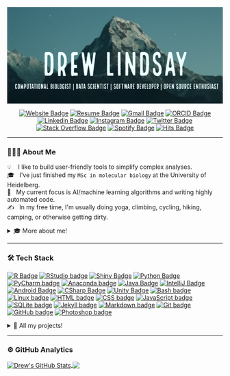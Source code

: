 <div align="center">

<img align="center" src="/images/header.png" alt="Drew's GitHub Stats" height="225"/>  

[![Website Badge](https://img.shields.io/badge/Website-6F8FAF?style=flat&logoColor=white&logo=AIOHTTP)](https://knacko.github.io/)
[![Resume Badge](https://img.shields.io/badge/Resume\\CV-6332F6?style=flat&logoColor=white&logo=Textpattern)](https://knacko.github.io/)
[![Gmail Badge](https://img.shields.io/badge/Gmail-D14836?style=flat&logo=gmail&logoColor=white)](mailto:andr.lindsay@gmail.com)
[![ORCID Badge](https://img.shields.io/badge/-ORCID-yellowgreen?style=flat&logo=orcid&logoColor=white)](https://orcid.org/0000-0001-6607-5812/)
[![Linkedin Badge](https://img.shields.io/badge/-LinkedIn-blue?style=flat&logo=Linkedin&logoColor=white)](https://www.linkedin.com/in/nerdyaswild/)
[![Instagram Badge](https://img.shields.io/badge/Instagram-b610b0?style=flat&logo=instagram&logoColor=white)](https://instagram.com/nerdyaswild)
[![Twitter Badge](https://img.shields.io/badge/Twitter-1DA1F2?style=flat&logo=twitter&logoColor=white)](https://twitter.com/nerdyaswild)
[![Stack Overflow Badge](https://img.shields.io/badge/StackOverflow-F47F24?style=flat&logo=stackoverflow&logoColor=white)](https://stackoverflow.com/users/1451667/nerdyaswild)
[![Spotify Badge](https://img.shields.io/badge/Spotify-1DB954?style=flat&logo=spotify&logoColor=white)](https://open.spotify.com/user/o8jkslw1ca3xo412kmsgghg5i?si=e30598946d104ba0)
[![Hits Badge](https://shields-io-visitor-counter.herokuapp.com/badge?page=knacko.knacko&logo=GitHub&logoColor=FFFFFF&label=&labelColor=9b0d14&color=9b0d14)](https://github.com/ESKYoung/shields-io-visitor-counter)

<!-- ![](https://komarev.com/ghpvc/?username=knacko) -->
<!-- [![Kaggle Badge](https://img.shields.io/badge/Kaggle-20BEFF?style=flat&logo=kaggle&logoColor=white)](https://www.kaggle.com/nerdyaswild) -->

</div>

---

### 👨🏻‍💻 About Me

💡 &nbsp;&nbsp;&nbsp;I like to build user-friendly tools to simplify complex analyses.\
🎓 &nbsp;&nbsp;I've just finished my `MSc in molecular biology` at the University of Heidelberg.\
🌱 &nbsp;&nbsp;My current focus is AI/machine learning algorithms and writing highly automated code.\
✍️ &nbsp;&nbsp;In my free time, I'm usually doing yoga, climbing, cycling, hiking, camping, or otherwise getting dirty.

<details> <summary>🎓 More about me!</h1></summary>

## Education

#### Universität Heidelberg - Masters of molecular bioscience, cancer biology ([HU](https://www.uni-heidelberg.de/en/study/all-subjects/molecular-biosciences))
- Theis project: scMethrix, a single cell methylation summarization tool and application in analysis of glioma-related macrophages (see [scMethrix](https://github.com/CompEpigen/scMethrix) and [brainphageDNAme](https://github.com/CompEpigen/brainphageDNAme))
- Practical work performed at the German Cancer Research Center ([DKFZ](https://www.dkfz.de/en/index.html))
- Final grade: 1.8 GPA ([German scale](https://en.wikipedia.org/wiki/Academic_grading_in_Germany#Tertiary_education); approx 3.3 GPA in US scale)


#### University of British Columia - Honours Bachelor in microbiology ([UBC](https://biology.ok.ubc.ca/undergraduate/microbiology/))
- Thesis project: Observations of Transposable Element Richness and Diversity in Embryophytes (see [EmbryophyteTEs](https://github.com/CompEpigen/EmbryophyteTEs))
- 4th year broad at Uppsala University taking courses for MSc in Mol.Bio. ([UU](https://www.uu.se/en/admissions/master/selma/program/?pInr=IMMI&pKod=TBI2M))
- Final grade: 4.0 GPA

## Research

#### Center for Big Data Research in Health, [UNSW](https://cbdrh.med.unsw.edu.au/)
- Manuscript in progress for lifestyle risk factors contributing to glioma, as part of the Australian Genomics and Clinical Outcomes of Glioma [project](http://agogbio.unsw.edu.au/)
- Developed new analysis software for analyzing epidemiological data (see [DAGnalysis](https://github.com/knacko/DAGnalysis) and [EpidExperiment](https://github.com/knacko/EpidExperiment))

#### Infection and Cancer Epidemiology group, [DKFZ](https://www.dkfz.de/en/index.html)
- Developed novel large-scale epidemiological assay for syphilis-causing *Treponema pallidum*  (>99% sensitivity and specificity)
- Build new analysis software in R and Shiny for handling multiplex serology data (see [here](https://github.com/knacko/F022-Multiplex-Serology-Dashboard))

####  Molecular Pathogenesis of Genetic Disorders group, [HU](https://www.uni-heidelberg.de/izn/researchgroups/rappold/)
- Generated mutant neural cell lines with patient-specific mutations related to autism spectrum disorder and intellectual disabilities
- Quantified expression of autism-related genes in mutant neurons (i.e., SHANK2, GRIN2B, PSD95, Synaptophysin)

## Publications
- Xue, Jinru, Erna Jia, Na Ren, Andrew Lindsay, and Haixin Yu. Circulating MicroRNAs as Promising Diagnostic Biomarkers for Pancreatic Cancer: A Systematic Review. (2019). [OncoTargets and Therapy](https://www.ncbi.nlm.nih.gov/pmc/articles/PMC6707936/)

</details>

---------------------------------------------------------------------------

<!-- No width space: %E2%80%8B -->

### 🛠 Tech Stack
[![R Badge](https://img.shields.io/badge/-R-05122A?style=flat&logo=r&logoColor=1F65CC)](https://www.r-project.org/)
[![RStudio badge](https://img.shields.io/badge/-RStudio-05122A?style=flat&logo=rstudio)](https://www.rstudio.com/)
[![Shiny Badge](https://img.shields.io/badge/Shiny-05122A?style=flat&logo=Symphony&logoColor=75aadb)](https://shiny.rstudio.com/)
[![Python Badge](https://img.shields.io/badge/Python-05122A?style=flat&logo=python&logoColor=4B8BBE)](https://www.python.org/)
[![PyCharm badge](https://img.shields.io/badge/-PyCharm-05122A?style=flat&logo=pycharm&logoColor=FFFFFF)](https://www.jetbrains.com/pycharm/)
[![Anaconda badge](https://img.shields.io/badge/-Anaconda-05122A?style=flat&logo=anaconda&logoColor=44A833)](https://www.jetbrains.com/pycharm/)
[![Java Badge](https://img.shields.io/badge/Java-05122A?style=flat&logo=java&logoColor=ea2d2e)](https://www.java.com)
[![IntelliJ Badge](https://img.shields.io/badge/IntelliJ-05122A?style=flat&logo=intellij-idea&logoColor=ea2d2e)](https://www.jetbrains.com/idea/)
[![Android Badge](https://img.shields.io/badge/Android-05122A?style=flat&logo=android&logoColor=3DDC84)](https://www.android.com)
[![CSharp Badge](https://img.shields.io/badge/C%23-05122A?style=flat&logo=csharp&logoColor=1e9e25)](https://docs.microsoft.com/en-us/dotnet/csharp/)
[![Unity Badge](https://img.shields.io/badge/Unity-05122A?style=flat&logo=unity&logoColor=222c37)](https://unity.com/)
[![Bash badge](https://img.shields.io/badge/-Bash-05122A?style=flat&logo=gnu-bash&logoColor=4EAA25)](https://www.gnu.org/software/bash/)
[![Linux badge](https://img.shields.io/badge/-Linux-05122A?style=flat&logo=linux&logoColor=#FCC624)](https://www.linux.org/)
[![HTML badge](https://img.shields.io/badge/-HTML-05122A?style=flat&logo=HTML5)](https://html.spec.whatwg.org/)
[![CSS badge](https://img.shields.io/badge/-CSS-05122A?style=flat&logo=CSS3&logoColor=1572B6)](https://www.w3.org/Style/CSS/Overview.en.html)
[![JavaScript badge](https://img.shields.io/badge/-JavaScript-05122A?style=flat&logo=javascript&logoColor=F7DF1E)](http://www.ecma-international.org/publications-and-standards/standards/ecma-262/)
[![SQLite badge](https://img.shields.io/badge/-SQLite-05122A?style=flat&logo=SQLite&logoColor=003B57)](https://www.sqlite.org/index.html)
[![Jekyll badge](https://img.shields.io/badge/-Jekyll-05122A?style=flat&logo=jekyll&logoColor=CC0000)](https://jekyllrb.com/)
[![Markdown badge](https://img.shields.io/badge/-Markdown-05122A?style=flat&logo=markdown)](https://daringfireball.net/projects/markdown/)
[![Git badge](https://img.shields.io/badge/-Git-05122A?style=flat&logo=git)](https://git-scm.com/)
[![GitHub badge](https://img.shields.io/badge/-GitHub-05122A?style=flat&logo=github)](https://github.com)
[![Photoshop badge](https://img.shields.io/badge/-Photoshop-05122A?style=flat&logo=adobe-photoshop)](https://www.adobe.com/ca/products/photoshop.html)

<details> <summary>🚧 All my projects!</summary>

## Bioinformatics
- **[scMethrix](https://github.com/CompEpigen/scMethrix)** [![Ricon]][Rlink] - a single cell methylation summarization R package with functionality for imputation, reduced dimensionality, and clustering, built-on the native Bioconductor [SummarizedExperiment](https://bioconductor.org/packages/release/bioc/html/SummarizedExperiment.html).
- **[brainphageDNAme](https://github.com/knacko/brainphageDNAme)** [![Ricon]][Rlink] - scripts for analyzing methylation in the glioma immune microenviroment. Used for my MSc in Molecular Bioscience.
- **[DAGnalysis](https://github.com/knacko/DAGnalysis)** [![Ricon]][Rlink] - a case-control study for risk and prognostic factors for glioma in Australia, as part of the Australian Genomics and Clinical Outcomes of Glioma ([AGOG](http://agogbio.unsw.edu.au/)) project.
- **[EpidExperiment](https://github.com/knacko/EpidExperiment)** [![Ricon]][Rlink] - an epidemiological analysis R package with built-in multiple imputation and confounding variable adjustment via directed acyclic graphs.
- **[Multiplex Serology Dashboard](https://github.com/knacko/F022-Multiplex-Serology-Dashboard)** [![Ricon]][Rlink] - a tool for processing output from Luminex Multiplex Serology. This was used in validation of a novel serological assay for Treponema pallidum (syphilis).
- **[EmbryophyteTEs](https://github.com/knacko/EmbryophyteTEs)** [![Ricon]][Rlink]<a href="https://www.python.org/"><img src="https://cdn.jsdelivr.net/gh/devicons/devicon/icons/python/python-original.svg" width="15"></a><a href="https://www.gnu.org/software/bash/"><img src="https://cdn.jsdelivr.net/gh/devicons/devicon/icons/bash/bash-original.svg" width="15"></a> - scripts for analyzing transposable elements in embryophytes. Used for my Hons. BSc in Microbiology.

## AI and machine learning
- **[lightsOutPy](https://github.com/knacko/lightsOutPy)** <a href="https://www.python.org/"><img src="https://cdn.jsdelivr.net/gh/devicons/devicon/icons/python/python-original.svg" width="15"></a> - an abstracted version of the game [Lights Out](https://en.wikipedia.org/wiki/Lights_Out_(game)) to use in finding optimal solutions via machine learning.
- **[GameOfTheAmazons](https://github.com/knacko/GameOfTheAmazons)** <a href="https://www.java.com/en/"><img src="https://cdn.jsdelivr.net/gh/devicons/devicon/icons/java/java-original.svg" width="15"></a> - an AI-driven player for the chess variant Game of the Amazons.

## Games
- **[Tez](https://github.com/knacko/Tez)** <img src="https://cdn.jsdelivr.net/gh/devicons/devicon/icons/csharp/csharp-original.svg" width="15"> - a replication of the 90's game [Lights Out](https://en.wikipedia.org/wiki/Lights_Out_(game)), but allows for multiple other tesselation patterns. Available on the Google Play store.
- **[Mindusty Mods](https://github.com/knacko/MindustryMods)** <a href="https://mindustrygame.github.io/wiki/logic/0-introduction/"><img src="/images/mindustry.png" width="15"></a> - a small collection of schematics for logic processors in the factory game [Mindustry](https://anuke.itch.io/mindustry). Includes auto-conveyer upgrades, detectors, factory controls, and more.

## Tools
- **[AudioToolkit](https://github.com/knacko/AudioToolkit)** <a href="https://www.java.com/en/"><img src="https://cdn.jsdelivr.net/gh/devicons/devicon/icons/java/java-original.svg" width="15"></a> - a suite to tools to aid installing stereo system. Available on the Google Play store.
- **[OChemReaction](https://github.com/knacko/OChemReaction)** <a href="https://www.java.com/en/"><img src="https://cdn.jsdelivr.net/gh/devicons/devicon/icons/java/java-original.svg" width="15"></a> - a simple study aid for memorizing synthesis reactions for organic chemisty.
- **[UBCcards](https://github.com/knacko/UBCcards)** <a href="https://www.java.com/en/"><img src="https://cdn.jsdelivr.net/gh/devicons/devicon/icons/java/java-original.svg" width="15"></a> - a group-sourced study card application using a publicly accessible Google Sheets flat-file database.

## Misc
- **[DNAart](https://github.com/knacko/DNAart)** <a href="https://www.python.org/"><img src="https://cdn.jsdelivr.net/gh/devicons/devicon/icons/python/python-original.svg" width="15"></a> - Translates an individual's epigenome into art. Won the [People's Choice Award](http://www.bioinfo.ufpr.br/suplementos/PresentationsCopenhagenBioinformaticsHackathon_2020.pdf) at the 2020 Copenhagen Bioinformatics Hackathon.

</details>

<!-- details> <summary>💾 My contributions!</h1></summary><br>

[![HardcoreSK icon](/images/sk_hardcore.png)](https://github.com/skyarkhangel/Hardcore-SK/commits?author=knacko)

</details -->


<!--

<hr>

### Latest Blog Posts

<-->
---------------------------------------------------------------------------

### ⚙️&nbsp;GitHub Analytics

<p align="center">
<table>
  <tr>
<a href="https://github.com/anuraghazra/github-readme-stats">
  <img align="center" src="https://github-readme-stats.vercel.app/api?username=knacko&show_icons=true&line_height=27&count_private=true&title_color=ffffff&text_color=c9cacc&icon_color=2bbc8a&bg_color=1d1f21" alt="Drew's GitHub Stats" height="125"/>
</a>
<a href="https://github.com/anuraghazra/github-readme-stats">
  <img align="center" src="https://github-readme-stats.vercel.app/api/top-langs/?username=knacko&hide=html&title_color=ffffff&text_color=c9cacc&icon_color=2bbc8a&bg_color=1d1f21&langs_count=6&layout=compact" height="125" />
</a>
<!-- a href="https://git.io/streak-stats">
  <img align="center" src="http://github-readme-streak-stats.herokuapp.com?user=knacko&theme=dark&date_format=M%20j%5B%2C%20Y%5D&background=1D1F21&border=E3E1E1)" height="125" />
</a -->
  </tr>
  </table>
</p>

[Ricon]: /images/r-original.png "R icon"
[Rlink]: https://www.r-project.org/